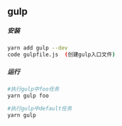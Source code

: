 ## gulp

##### 安装 
```bash
yarn add gulp --dev
code gulpfile.js  (创建gulp入口文件)
```

##### 运行
```bash
#执行gulp中foo任务
yarn gulp foo

#执行gulp中default任务
yarn gulp
``` 